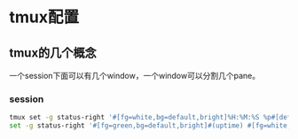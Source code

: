 # tmux配置
## tmux的几个概念
一个session下面可以有几个window，一个window可以分割几个pane。



### session


```bash
tmux set -g status-right '#[fg=white,bg=default,bright]%H:%M:%S %p#[default] #[fg=blue]%Y-%m-%d %a'
set -g status-right '#[fg=green,bg=default,bright]#(uptime) #[fg=white,bg=default]%l:%M:%S %p#[default] #[fg=blue]%Y-%m-%d%a'

```